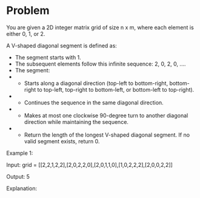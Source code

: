 # Problem

You are given a 2D integer matrix grid of size n x m, where each element is either 0, 1, or 2.

A V-shaped diagonal segment is defined as:

- The segment starts with 1.
- The subsequent elements follow this infinite sequence: 2, 0, 2, 0, ....
- The segment:
- - Starts along a diagonal direction (top-left to bottom-right, bottom-right to top-left, top-right to bottom-left, or bottom-left to top-right).
- - Continues the sequence in the same diagonal direction.
- - Makes at most one clockwise 90-degree turn to another diagonal direction while maintaining the sequence.
- - Return the length of the longest V-shaped diagonal segment. If no valid segment exists, return 0.

 

Example 1:

Input: grid = [[2,2,1,2,2],[2,0,2,2,0],[2,0,1,1,0],[1,0,2,2,2],[2,0,0,2,2]]

Output: 5

Explanation:

